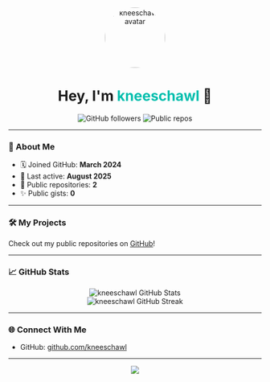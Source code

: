 <!-- Profile README for kneeschawl -->
<div align="center">
  <img src="https://github.com/kneeschawl.png" width="120" style="border-radius: 50%" alt="kneeschawl avatar" />
  <h1>Hey, I'm <span style="color:#00bfae;">kneeschawl</span> 👋</h1>
  <p>
    <img src="https://img.shields.io/github/followers/kneeschawl?label=Followers&style=social" alt="GitHub followers" />
    <img src="https://img.shields.io/github/repo-count/kneeschawl?label=Public%20Repos" alt="Public repos" />
  </p>
</div>

---

### 🚀 About Me

- 🗓️ Joined GitHub: **March 2024**
- 📅 Last active: **August 2025**
- 📂 Public repositories: **2**
- ✨ Public gists: **0**

---

### 🛠️ My Projects

Check out my public repositories on [GitHub](https://github.com/kneeschawl?tab=repositories)!

---

### 📈 GitHub Stats

<p align="center">
  <img src="https://github-readme-stats.vercel.app/api?username=kneeschawl&show_icons=true&theme=radical" alt="kneeschawl GitHub Stats" />
  <br/>
  <img src="https://github-readme-streak-stats.herokuapp.com/?user=kneeschawl&theme=radical" alt="kneeschawl GitHub Streak" />
</p>

---

### 🌐 Connect With Me

- GitHub: [github.com/kneeschawl](https://github.com/kneeschawl)

---

<div align="center">
  <img src="https://capsule-render.vercel.app/api?type=wave&color=gradient&height=120&section=footer"/>
</div>
